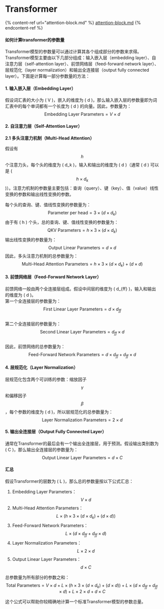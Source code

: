 # Transformer

{% content-ref url="attention-block.md" %}
[attention-block.md](attention-block.md)
{% endcontent-ref %}

#### 如何计算transformer的参数量

Transformer模型的参数量可以通过计算其各个组成部分的参数来求得。Transformer模型主要由以下几部分组成：输入嵌入层（embedding layer）、自注意力层（self-attention layer）、前馈网络层（feed-forward network layer）、层规范化（layer normalization）和输出全连接层（output fully connected layer）。下面是计算每一部分参数量的方法：

#### 1. 输入嵌入层（Embedding Layer）

假设词汇表的大小为 ( V )，嵌入的维度为 ( d )，那么输入嵌入层的参数量即为词汇表中的每个单词都有一个长度为 ( d ) 的向量。因此，参数量为： $$\text{Embedding Layer Parameters} = V \times d$$

#### 2. 自注意力层（Self-Attention Layer）

**2.1 多头注意力机制（Multi-Head Attention）**

假设有 $$h$$ 个注意力头，每个头的维度为 ( d\_k )，输入和输出的维度为 ( d )（通常 ( d ) 可以是 ($$h \times d_k$$ )）。注意力机制的参数量主要包括：查询（query）、键（key）、值（value）线性变换的参数和输出线性变换的参数。

每个头的查询、键、值线性变换的参数量为： $$\text{Parameter per head} = 3 \times (d \times d_k)$$ 由于有 ( h ) 个头，总的查询、键、值线性变换的参数量为： $$\text{QKV Parameters} = h \times 3 \times (d \times d_k)$$ 输出线性变换的参数量为： $$\text{Output Linear Parameters} = d \times d$$ 因此，多头注意力机制的总参数量为： $$\text{Multi-Head Attention Parameters} = h \times 3 \times (d \times d_k) + (d \times d)$$

#### 3. 前馈网络层（Feed-Forward Network Layer）

前馈网络一般由两个全连接层组成。假设中间层的维度为 ( d\_{ff} )，输入和输出的维度为 ( d )。 \
第一个全连接层的参数量为： $$\text{First Linear Layer Parameters} = d \times d_{ff}$$ \
第二个全连接层的参数量为： $$\text{Second Linear Layer Parameters} = d_{ff} \times d$$ \
因此，前馈网络的总参数量为：$$\text{Feed-Forward Network Parameters} = d \times d_{ff} + d_{ff} \times d$$

#### 4. 层规范化（Layer Normalization）

层规范化包含两个可训练的参数：缩放因子 $$\gamma$$ 和偏移因子 $$\beta$$，每个参数的维度为 ( d )，所以层规范化的总参数量为： $$\text{Layer Normalization Parameters} = 2 \times d$$

#### 5. 输出全连接层（Output Fully Connected Layer）

通常在Transformer的最后会有一个输出全连接层，用于预测。假设输出类别数为 ( C )，那么输出全连接层的参数量为： $$\text{Output Linear Layer Parameters} = d \times C$$

#### 汇总

假设Transformer的层数为 ( L )，那么总的参数量按以下公式汇总：

1. Embedding Layer Parameters： $$V \times d$$
2. Multi-Head Attention Parameters： $$L \times (h \times 3 \times (d \times d_k) + (d \times d))$$
3. Feed-Forward Network Parameters： $$L \times (d \times d_{ff} + d_{ff} \times d)$$
4. Layer Normalization Parameters： $$L \times 2 \times d$$
5. Output Linear Layer Parameters： $$d \times C$$

总参数量为所有部分的参数之和： $$\text{Total Parameters} = V \times d + L \times (h \times 3 \times (d \times d_k) + (d \times d)) + L \times (d \times d_{ff} + d_{ff} \times d) + L \times 2 \times d + d \times C$$

这个公式可以帮助你较精确地计算一个标准Transformer模型的参数总量。
